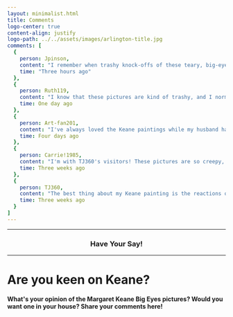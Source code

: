 ```yaml
---
layout: minimalist.html
title: Comments
logo-center: true
content-align: justify
logo-path: ../../assets/images/arlington-title.jpg
comments: [
  {
    person: Jpinson,
    content: "I remember when trashy knock-offs of these teary, big-eyed orphan pictures were clogging up thrift stores nationwide – they were the epitome of American kitsch. But, as Tim Burton's film reveals, the reality was that Walter Keane had been exploiting his wife's talents all along, and the wife's sad tale is evident in those children's eyes. Maybe those weepy waifs weren't as capricious an invention as they first appeared.",
    time: "Three hours ago"
  },
  {
    person: Ruth119,
    content: "I know that these pictures are kind of trashy, and I normally hate cutesy stuff like this, but there is something about the pictures that appeals to me. They tell a story which is much deeper than the painting itself. You find yourself wondering what has happened to those children, and you start to feel things like pity and revulsion. Personally, I think being able to evoke that sort of reaction in someone requires real talent.",
    time: One day ago
  },
  {
    person: Art-fan201,
    content: "I've always loved the Keane paintings while my husband hates them. He finds them depressing. He finally to consented to having my picture of a lonely girl crying in the dark street hang in the cloakroom off our entrance hall, but he avoided it as much as he could. Like the girl in the image, it was rejected, which I find an interesting parallel.",
    time: Four days ago
  },
  {
    person: Carrie!1985,
    content: "I'm with TJ360's visitors! These pictures are so creepy, they would give any child nightmares. Maybe a teen goth might see something in them, but they'd probably find them too twee. Personally, I wouldn't want one anywhere in the house.",
    time: Three weeks ago
  },
  {
    person: TJ360,
    content: "The best thing about my Keane painting is the reactions of my visitors. The majority find it totally creepy, and some state, quite vehemently, that they are far too depressing for a home with children in it and that I should replace them with something more happy and rosy. Do they think that children don't feel negative emotions? I think kids relate to the Keane pictures far better than to a painting of a child in some fool's paradise.",
    time: Three weeks ago
  }
]
---
```

***

### <center>Have Your Say!</center>

***

# Are you keen on Keane?

**What's your opinion of the Margaret Keane Big Eyes pictures? Would you want one in your house? Share your comments here!**

